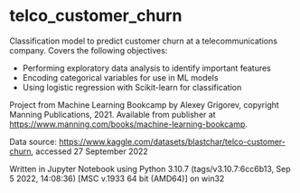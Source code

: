 # telco_customer_churn

Classification model to predict customer churn at a telecommunications company. Covers the following objectives:

* Performing exploratory data analysis to identify important features
* Encoding categorical variables for use in ML models
* Using logistic regression with Scikit-learn for classification

Project from Machine Learning Bookcamp by Alexey Grigorev, copyright Manning Publications, 2021. Available from publisher at https://www.manning.com/books/machine-learning-bookcamp.

Data source: https://www.kaggle.com/datasets/blastchar/telco-customer-churn, accessed 27 September 2022

Written in Jupyter Notebook using Python 3.10.7 (tags/v3.10.7:6cc6b13, Sep 5 2022, 14:08:36) [MSC v.1933 64 bit (AMD64)] on win32

